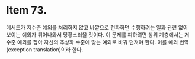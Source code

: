 # Item 73. 
메서드가 저수준 예외를 처리하지 않고 바깥으로 전파하면 수행하려는 일과 관련 없어 보이는 예외가 튀어나와서 당황스러울 것이다. 
이 문제를 피하려면 상위 계층에서는 저수준 예외를 잡아 자신의 추상화 수준에 맞는 예외로 바꿔 던져야 한다. 
이를 예외 번역(exception translation)이라 한다.
